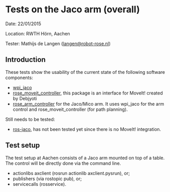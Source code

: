 Tests on the Jaco arm (overall)
============
Date: 22/01/2015

Location: RWTH Hörn, Aachen

Tester: Mathijs de Langen (langen@robot-rose.nl)

Introduction
------------

These tests show the usability of the current state of the following software components:
* [wpi_jaco](https://github.com/RIVeR-Lab/wpi_jaco/)
* [rose_moveit_controller](https://github.com/RobotRose/rose_moveit_controller), this package is an interface for MoveIt! created by Debjyoti
* [rose_arm_controller](https:://github.com/RobotRose/rose_arm_controller) for the Jaco/Mico arm. It uses wpi_jaco for the arm control and rose_moveit_controller (for path planning).

Still needs to be tested:
* [ros-jaco](https://github.com/Kinovarobotics/jaco-ros), has not been tested yet since there is no MoveIt! integration. 

Test setup
----------
The test setup at Aachen consists of a Jaco arm mounted on top of a table. The control will be directly done via the command line.
* actionlibs axclient (rosrun actionlib axclient.pysrun), or;
* publishers (via rostopic pub), or; 
* servicecalls (rosservice).